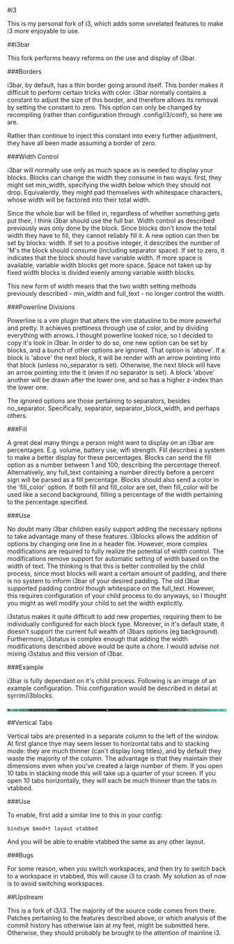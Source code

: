 #i3

This is my personal fork of i3, which adds some unrelated features to make i3
more enjoyable to use. 

##i3bar

This fork performs heavy reforms on the use and display of i3bar. 

###Borders

i3bar, by default, has a thin border going around itself. This border makes it
difficult to perform certain tricks with color. i3bar normally contains a
constant to adjust the size of this border, and therefore allows its removal by
setting the constant to zero. This option can only be changed by recompiling
(rather than configuration through .config/i3/conf), so here we are.

Rather than continue to inject this constant into every further adjustment,
they have all been made assuming a border of zero. 

###Width Control

i3bar will normally use only as much space as is needed to display your blocks.
Blocks can change the width they consume in two ways: first, they might set
min_width, specifying the width below which they should not drop. Equivalently,
they might pad themselves with whitespace characters, whose width will be
factored into their total width.

Since the whole bar will be filled in, regardless of whether something gets
put their, I think i3bar should use the full bar. Width control as described
previously was only done by the block. Since blocks don't know the total width
they have to fill, they cannot reliably fill it. A new option can then be set
by blocks: width. If set to a positive integer, it describes the number of 'M's
the block should consume (including separator space). If set to zero, it
indicates that the block should have variable width. If more space is available,
variable width blocks get more space. Space not taken up by fixed width blocks
is divided evenly among variable width blocks. 

This new form of width means that the two width setting methods previously
described - min_width and full_text - no longer control the width. 

###Powerline Divisions

Powerline is a vim plugin that alters the vim statusline to be more powerful and
pretty. It achieves prettiness through use of color, and by dividing everything
with arrows. I thought powerline looked nice, so I decided to copy it's look in
i3bar. In order to do so, one new option can be set by blocks, and a bunch of
other options are ignored. That option is 'above'. If a block is 'above' the
next block, it will be render with an arrow pointing into that block (unless
no_separator is set). Otherwise, the next block will have an arrow pointing into
the it (even if no separator is set). A block 'above' another will be drawn
after the lower one, and so has a higher z-index than the lower one.

The ignored options are those pertaining to separators, besides no_separator.
Specifically, separator, separator_block_width, and perhaps others. 

###Fill

A great deal many things a person might want to display on an i3bar are
percentages. E.g. volume, battery use, wifi strength. Fill describes a system to
make a better display for these percentages. Blocks can send the fill option as
a number between 1 and 100, describing the percentage thereof. Alternatively,
any full_text containing a number directly before a percent sign will be parsed
as a fill percentage. Blocks should also send a color in the 'fill_color' option. If
both fill and fill_color are set, then fill_color will be used like a second
background, filling a percentage of the width pertaining to the percentage
specified. 

###Use

No doubt many i3bar children easily support adding the necessary options to take
advantage many of these features. i3blocks allows the addition of options by
changing one line in a header file. However, more complex modifications are
required to fully realize the potential of width control. The modifications
remove support for automatic setting of width based on the width of text. The
thinking is that this is better controlled by the child process, since most
blocks will want a certain amount of padding, and there is no system to inform
i3bar of your desired padding. The old i3bar supported padding control though
whitespace on the full_text. However, this requires configuration of your child
process to do anyways, so I thought you might as well modify your child to set
the width explicitly. 

i3status makes it quite difficult to add new properties, requiring them to be
individually configured for each block type. Moreover, in it's default state, it
doesn't support the current full wealth of i3bars options (eg background).
Furthermore, i3status is complex enough that adding the width modifications
described above would be quite a chore. I would advise not mixing i3status and
this version of i3bar.


###Example

i3bar is fully dependant on it's child process. Following is an image of an
example configuration. This configuration  would be described in detail at
syrrim/i3blocks. 

![example](screenie.png)

##Vertical Tabs

Vertical tabs are presented in a separate column to the left of the window. At
first glance thye may seem lesser to horizontal tabs and to stacking mode: they
are much thinner (can't display long titles), and by default they waste the
majority of the column. The advantage is that they maintain their dimensions
even when you've created a large number of them. If you open 10  tabs in
stacking mode this will take up a quarter of your screen. If you open 10 tabs
horizontally, they will each be much thinner than the tabs in vtabbed.

###Use

To enable, first add a similar line to this in your config:

    bindsym $mod+t layout vtabbed

And you will be able to enable vtabbed the same as any other layout. 

###Bugs

For some reason, when you switch workspaces, and then try to switch back to a
workspace in vtabbed, this will cause i3 to crash. My solution as of now is to
avoid switching workspaces. 


##Upstream

This is a fork of i3/i3. The majority of the source code comes from there.
Patches pertaining to the features described above, or which analysis of the
commit history has otherwise lain at my feet, might be submitted here.
Otherwise, they should probably be brought to the attention of mainline i3. 

